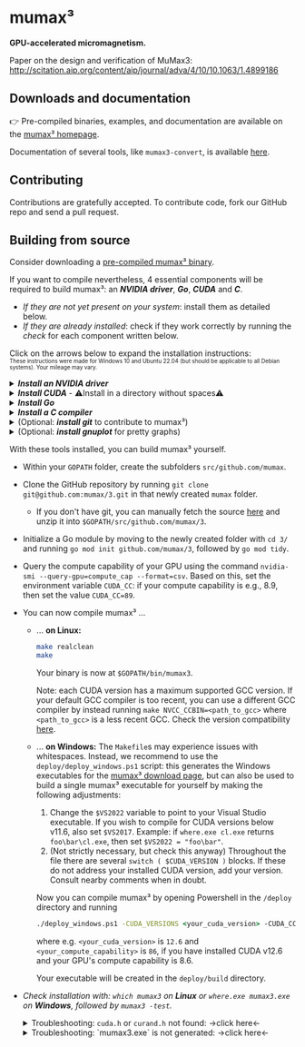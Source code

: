 <!-- markdownlint-disable MD033 -->

# mumax³

**GPU-accelerated micromagnetism.**

Paper on the design and verification of MuMax3: <http://scitation.aip.org/content/aip/journal/adva/4/10/10.1063/1.4899186>

<!-- [![Build Status](https://travis-ci.org/mumax/3.svg?branch=master)](https://travis-ci.org/mumax/3) -->

## Downloads and documentation

👉 Pre-compiled binaries, examples, and documentation are available on the [mumax³ homepage](https://mumax.github.io).

Documentation of several tools, like `mumax3-convert`, is available [here](https://godoc.org/github.com/mumax/3/cmd).

## Contributing

Contributions are gratefully accepted. To contribute code, fork our GitHub repo and send a pull request.

## Building from source

Consider downloading a [pre-compiled mumax³ binary](https://mumax.github.io/download.html).

If you want to compile nevertheless, 4 essential components will be required to build mumax³: an ***NVIDIA driver***, ***Go***, ***CUDA*** and ***C***.

* *If they are not yet present on your system*: install them as detailed below.
* *If they are already installed*: check if they work correctly by running the *check* for each component written below.

Click on the arrows below to expand the installation instructions:<br><sub><sup>These instructions were made for Windows 10 and Ubuntu 22.04 (but should be applicable to all Debian systems). Your mileage may vary.</sup></sub>

<details><summary><b><i>Install an NVIDIA driver</i></b></summary>

* **Windows**: Find a suitable driver [here](https://www.nvidia.com/en-us/drivers/).
* **Linux**: [Install the NVIDIA proprietary driver](https://www.nvidia.com/en-us/drivers/unix/). <!-- version 440.44 recommended --><details><summary>Troubleshooting Linux &rarr;click here&larr;</summary>
  If the following error occurs, proceed as follows:

  ```batch
  nvidia-smi has failed because it couldn't communicate with the NVIDIA driver. Make sure that the latest NVIDIA driver is installed and running
  ```

  1) Check for existing NVIDIA drivers.
      * Run `dpkg -l | grep nvidia` to see if any NVIDIA drivers are installed.
      * If it shows some drivers, you might want to uninstall them before proceeding with the clean installation: `sudo apt-get --purge remove '*nvidia*'`
  2) Update system packages. Make sure your system is up to date with `sudo apt update` and `sudo apt upgrade`.
  3) (Optional but recommended:) Add the official NVIDIA PPA to ensure you have access to the latest NVIDIA drivers with `sudo add-apt-repository ppa:graphics-drivers/ppa` and `sudo apt update`.
  4) Install the recommended driver. Ubuntu can automatically detect and recommend the right NVIDIA driver for your system with the command `ubuntu-drivers devices`. This will list the available drivers for your GPU and mark the recommended one. <br> To install the recommended NVIDIA driver, use `sudo apt install nvidia-driver-<version>` (replace `<version>` with the number of the recommended driver e.g., nvidia-driver-535)
  5) Reboot your system with `sudo reboot` to apply the changes.

  6) Verify the installation with `nvidia-smi`. This returns something like this, which shows you the driver version in the top center:

  ```bash
      +-----------------------------------------------------------------------------------------+
      | NVIDIA-SMI 552.22                 Driver Version: 552.22         CUDA Version: 12.4     |
      |-----------------------------------------+------------------------+----------------------+
      | GPU  Name                     TCC/WDDM  | Bus-Id          Disp.A | Volatile Uncorr. ECC |
      | Fan  Temp   Perf          Pwr:Usage/Cap |           Memory-Usage | GPU-Util  Compute M. |
      |                                         |                        |               MIG M. |
      |=========================================+========================+======================|
      |   0  NVIDIA GeForce RTX 3080 ...  WDDM  |   00000000:01:00.0 Off |                  N/A |
      | N/A   53C    P8              9W /  115W |     257MiB /   8192MiB |      0%      Default |
      |                                         |                        |                  N/A |
      +-----------------------------------------+------------------------+----------------------+

      +-----------------------------------------------------------------------------------------+
      | Processes:                                                                              |
      |  GPU   GI   CI        PID   Type   Process name                              GPU Memory |
      |        ID   ID                                                               Usage      |
      |=========================================================================================|
      |    0   N/A  N/A     28420    C+G   ...Programs\Microsoft VS Code\Code.exe      N/A      |
      |    0   N/A  N/A     31888    C+G   ...les\Microsoft OneDrive\OneDrive.exe      N/A      |
      +-----------------------------------------------------------------------------------------+
  ```

  </details>
* **WSL**: Follow the instructions and troubleshooting for Linux above. If you encounter issues/errors during that process, see the troubleshooting section below: <details><summary>Troubleshooting WSL &rarr;click here&larr;</summary>
    When using Windows Subsystem for Linux, your graphics card might not be recognized. If an error occurs after running the command:

    1) If `ubuntu-drivers devices` throws the error
        * `Command 'ubuntu-drivers' not found`: run the command `sudo apt install ubuntu-drivers-common`.
        * `ERROR:root:aplay command not found`: run the command `sudo apt install alsa-utils`.
    2) If `sudo apt install nvidia-driver-<version>` throws the error `E: Unable to locate package nvidia-driver-<version>`: run the commands

        ```bash
        sudo apt install software-properties-gtk
        sudo add-apt-repository universe
        sudo add-apt-repository multiverse
        sudo apt update
        sudo apt install nvidia-driver-<version> 
        ```

    3) If `nvidia-smi` throws the error `nvidia: command not found`: the controller is probably not using the correct interface (`sudo lshw -c display` should show NVIDIA). To solve this, follow [these steps](https://learn.microsoft.com/en-us/windows/wsl/tutorials/gpu-compute). If a `docker: permission denied` error occurs: close and re-open WSL.

  </details>

👉 *Check NVIDIA driver installation with: `nvidia-smi`*

</details>

<details><summary><b><i>Install CUDA</i></b> - ⚠️Install in a directory without spaces⚠️</summary>

* **Windows**: Download an installer from [the CUDA website](https://developer.nvidia.com/cuda-downloads).
  * ⚠️ **To avoid common issues, the installation directory should not contain spaces. If possible, install in `C:\cuda`.** Spaces should not cause issues when running `deploy_windows.ps1`, but this is not guaranteed.
* **Linux**: Use `sudo apt-get install nvidia-cuda-toolkit`, or [download an installer](https://developer.nvidia.com/cuda-downloads).
  * Pick the default installation path. **If this is not `usr/local/cuda/`, create a symlink to that path.**
  * Match the version shown in your driver (see top right in `nvidia-smi` output).
  * When prompted what to install: do not install the driver again, only the CUDA toolkit.
  * Add the CUDA `bin` and `lib64` paths to your `PATH` and `LD_LIBRARY_PATH` by adding the following lines at the end of your shell profile file (usually `.bashrc` for Bash):

    ```bash
    export PATH=/usr/local/cuda/bin:$PATH
    export LD_LIBRARY_PATH=/usr/local/cuda/lib64:$LD_LIBRARY_PATH
    ```

    Apply the changes with `source ~/.bashrc`.

👉 *Check CUDA installation with: `nvcc --version`*

</details>

<details><summary><b><i>Install Go</i></b></summary>

* Download and install from [the Go website](https://go.dev/doc/install).
* The `GOPATH` environment variable should have been set automatically (note: the folder it points to probably doesn't exist yet).<br>*Check with `go env GOPATH`.* <details><summary><i>Click here to set `GOPATH` manually if it does not exist.</i></summary>
  * On **Windows:** `%USERPROFILE%/go` is often used, e.g. `C:/Users/<name>/go`. See [this guide](https://www.wikihow.com/Change-the-PATH-Environment-Variable-on-Windows) if you are unfamiliar with environment variables.
  * On **Linux:** `~/go` is often used. Open or create the `~/.bashrc` file and add the following lines.

    ```bash
    export GOPATH=$HOME/go
    export PATH=$PATH:$GOPATH/bin
    ```

    After editing the file, apply the changes by running `source ~/.bashrc`.
    </details>

👉 *Check Go installation with: `go version`*

</details>

<details><summary><b><i>Install a C compiler</i></b></summary>

* **Linux:** `sudo apt-get install gcc`
  * ⚠️ each CUDA version has a maximum supported `gcc` version. [This StackOverflow answer](https://stackoverflow.com/a/46380601) lists the maximum supported `gcc` version for each CUDA version. If necessary, use `sudo apt-get install gcc-<min_version>` instead, with the appropriate `<min_version>`.
* **Windows:**
  * CUDA does not support the `gcc` compiler on Windows, so download and install [Visual Studio](https://visualstudio.microsoft.com/downloads/) with the C/C++ extension pack. After installing, check if the path to `cl.exe` was added to your `PATH` environment variable. If not, add it manually, e.g. `C:\Program Files\Microsoft Visual Studio\2022\Community\VC\Tools\MSVC\14.29.30133\bin\HostX64\x64`.
  * To compile Go, on the other hand, `gcc` is needed. Usually this is included in the Go installation, but if not it can be downloaded and installed from [w64devkit](https://github.com/skeeto/w64devkit/releases).

👉 *Check C installation with: `gcc --version` on Linux and `where.exe cl.exe` on Windows.*

</details>

<details><summary>(Optional: <b><i>install git</i></b> to contribute to mumax³)</summary>

<sub><sup>If you don't have a GitHub profile yet, make one [here](https://github.com/join).</sup></sub>

* **Windows:** [Download](https://git-scm.com/downloads) and install.
  <!-- If Git shows many changed .go files, but the files do not have any visible changes, this is likely due to a different line ending being used. Run `git config core.autocrlf input` in the `mumax/3` directory to avoid changing the line ending. -->
* **Linux:** `sudo apt install git`
* [Set up your username in Git](https://docs.github.com/en/get-started/getting-started-with-git/setting-your-username-in-git) and [setup an SSH key for your GitHub account](https://docs.github.com/en/authentication/connecting-to-github-with-ssh/adding-a-new-ssh-key-to-your-github-account).

👉 *Check Git installation with: `git –version`*

</details>

<details><summary>(Optional: <b><i>install gnuplot</i></b> for pretty graphs)</summary>

* **Windows:** [Download]((http://www.gnuplot.info/download.html)) and install.
* **Linux:** `sudo apt-get install gnuplot`

👉 *Check gnuplot installation with: `gnuplot -V`*

</details>

With these tools installed, you can build mumax³ yourself.

* Within your `GOPATH` folder, create the subfolders `src/github.com/mumax`.
* Clone the GitHub repository by running `git clone git@github.com:mumax/3.git` in that newly created `mumax` folder.
  * If you don't have git, you can manually fetch the source [here](https://github.com/mumax/3/releases) and unzip it into `$GOPATH/src/github.com/mumax/3`.
* Initialize a Go module by moving to the newly created folder with `cd 3/` and running `go mod init github.com/mumax/3`, followed by `go mod tidy`.
* Query the compute capability of your GPU using the command `nvidia-smi --query-gpu=compute_cap --format=csv`. Based on this, set the environment variable `CUDA_CC`: if your compute capability is e.g., 8.9, then set the value `CUDA_CC=89`.
* You can now compile mumax³ ...
  * ... **on Linux:**

    ```bash
    make realclean
    make
    ```

    Your binary is now at `$GOPATH/bin/mumax3`.

    Note: each CUDA version has a maximum supported GCC version. If your default GCC compiler is too recent, you can use a different GCC compiler by instead running `make NVCC_CCBIN=<path_to_gcc>` where `<path_to_gcc>` is a less recent GCC. Check the version compatibility [here](https://stackoverflow.com/a/46380601).

  * ... **on Windows:**
    The `Makefile`s may experience issues with whitespaces. Instead, we recommend to use the `deploy/deploy_windows.ps1` script: this generates the Windows executables for the [mumax³ download page](https://mumax.github.io/download.html), but can also be used to build a single mumax³ executable for yourself by making the following adjustments:
    1) Change the `$VS2022` variable to point to your Visual Studio executable. If you wish to compile for CUDA versions below v11.6, also set `$VS2017`. Example: if `where.exe cl.exe` returns `foo\bar\cl.exe`, then set `$VS2022 = "foo\bar"`.
    2) (Not strictly necessary, but check this anyway) Throughout the file there are several `switch ( $CUDA_VERSION )` blocks. If these do not address your installed CUDA version, add your version. Consult nearby comments when in doubt.

    Now you can compile mumax³ by opening Powershell in the `/deploy` directory and running

    ```bat
    ./deploy_windows.ps1 -CUDA_VERSIONS <your_cuda_version> -CUDA_CC <your_compute_capability>
    ```

    where e.g. `<your_cuda_version>` is `12.6` and `<your_compute_capability>` is `86`, if you have installed CUDA v12.6 and your GPU's compute capability is 8.6.

    Your executable will be created in the `deploy/build` directory.

* *Check installation with: `which mumax3` on **Linux** or `where.exe mumax3.exe` on **Windows**, followed by `mumax3 -test`.* <details><summary>Troubleshooting: `cuda.h` or `curand.h` not found: &rarr;click here&larr;</summary>
  This usually means that the `CGO_CFLAGS` and `CGO_LDFLAGS` environment variables are not found or point to the wrong path. To fix this, either define them in the script you are using to build mumax³, or define them in the terminal before running the script.
  * On **Windows:** say your CUDA is installed in `%CUDA_PATH%` (e.g. `C:\Program Files\NVIDIA GPU Computing Toolkit\CUDA\v12.1`), then run these two lines in Powershell before running `deploy_windows.ps1`:

    ```powershell
    $env:CGO_CFLAGS = '-I "%CUDA_PATH%\include"'
    $env:CGO_LDFLAGS = '-L "%CUDA_PATH%\lib\x64"
    ```

  </details>
  <details><summary>Troubleshooting: `mumax3.exe` is not generated: &rarr;click here&larr;</summary>

  If, during the build process of mumax³, everything runs smoothly until you get the error that the `mumax3.exe` executable can not be found, try setting the `CGO_ENABLED` environment variable to `1` in your build script.

  </details>
